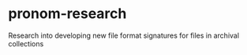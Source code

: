 # pronom-research
Research into developing new file format signatures for files in archival collections

